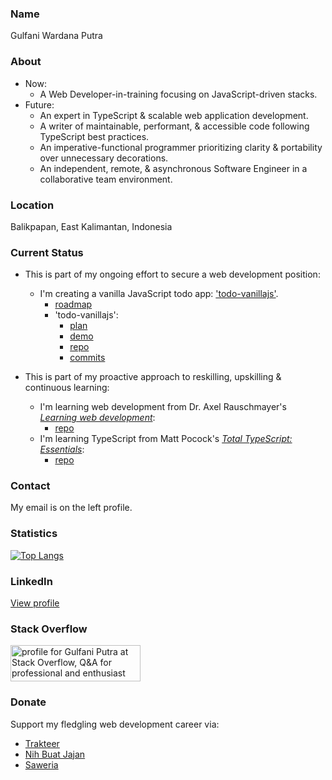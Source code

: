 ### Name

Gulfani Wardana Putra

### About

- Now: 
  - A Web Developer-in-training focusing on JavaScript-driven stacks.
- Future:
  - An expert in TypeScript & scalable web application development.
  - A writer of maintainable, performant, & accessible code following TypeScript best practices.
  - An imperative-functional programmer prioritizing clarity & portability over unnecessary decorations.
  - An independent, remote, & asynchronous Software Engineer in a collaborative team environment.

### Location

Balikpapan, East Kalimantan, Indonesia

### Current Status

- This is part of my ongoing effort to secure a web development position:
  - I'm creating a vanilla JavaScript todo app: ['todo-vanillajs'](https://github.com/gulfaniputra/todo-vanillajs). 
    - [roadmap](https://gist.github.com/gulfaniputra/75b6b13f6d25b6aafd7cbcb236ab35da)
    - 'todo-vanillajs':
      - [plan](https://gist.github.com/gulfaniputra/1ae2b68115cf8df5a614dbfe42e85ed6)
      - [demo](https://gulfaniputra.github.io/todo-vanillajs/)
      - [repo](https://github.com/gulfaniputra/todo-vanillajs)
      - [commits](https://github.com/gulfaniputra/todo-vanillajs/commits/main)

- This is part of my proactive approach to reskilling, upskilling & continuous learning:
  - I'm learning web development from Dr. Axel Rauschmayer's [_Learning web development_](https://2ality.com/2025/08/learning-web-dev-toc.html):
    - [repo](https://github.com/gulfaniputra/learning-web-dev-code)
  - I'm learning TypeScript from Matt Pocock's [_Total TypeScript: Essentials_](https://www.totaltypescript.com/books/total-typescript-essentials):
    - [repo](https://github.com/gulfaniputra/total-ts-essentials)

### Contact

My email is on the left profile.

### Statistics

[![Top Langs](https://github-readme-stats.vercel.app/api/top-langs/?username=gulfaniputra)](https://github.com/anuraghazra/github-readme-stats)

### LinkedIn

[View profile](https://www.linkedin.com/in/gulfani-putra-04b254356/)

### Stack Overflow

<a href="https://stackoverflow.com/users/22807518/gulfani-putra"><img src="https://stackoverflow.com/users/flair/22807518.png" width="208" height="58" alt="profile for Gulfani Putra at Stack Overflow, Q&amp;A for professional and enthusiast programmers" title="profile for Gulfani Putra at Stack Overflow, Q&amp;A for professional and enthusiast programmers"></a>

### Donate

Support my fledgling web development career via:

- [Trakteer](https://trakteer.id/gulfaniputra)
- [Nih Buat Jajan](https://www.nihbuatjajan.com/gulfaniputra)
- [Saweria](https://saweria.co/gulfaniputra)

